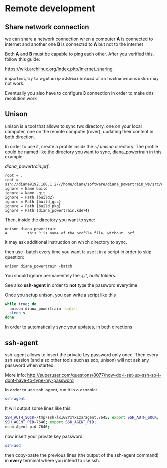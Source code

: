 # Remote development

## Share network connection

we can share a network connection when a computer **A** is connected to internet and another one **B** is connected to **A** but not to the internet

Both **A** and **B** must be capable to ping each other. After you verified this, follow this guide:

https://wiki.archlinux.org/index.php/Internet_sharing

important, try to wget an ip address instead of an hostname since dns may not work. 

Eventually you also have to configure **B** connection in order to make dns resolution work

## Unison

unison is a tool that allows to sync two directory, one on your local computer, one on the remote computer (rover), updating their content in both direction.

In order to use it, create a profile inside the *~/.unison* directory.
The profile could be named like the directory you want to sync, diana_powertrain in this example:

*diana_powertrain.prf*:

```
root = .
root = ssh://diana@192.168.1.2///home/diana/software/diana_powertrain_ws/src/diana_powertrain
ignore = Name build
ignore = Name .git
ignore = Path {build2}
ignore = Path {build_gcc}
ignore = Path {build_pkg}
ignore = Path {diana_powertrain.kdev4}
```

Then, inside the directory you want to sync:

```
unison diana_powertrain 
#         this ^ is name of the profile file, without .prf
```

it may ask additional instruction on which directory to sync.

then use -batch every time you want to use it in a script in order to skip question:

```
unison diana_powertrain -batch
```
You should ignore permanentely the *.git*, *build* folders.

See also **ssh-agent** in order to **not** type the password everytime

Once you setup unison, you can write a script like this

```bash
while true; do
  unison diana_powertrain -batch
  sleep 5
done
```

In order to automatically sync your updates, in both directions

## ssh-agent

ssh-agent allows to insert the private key password only once. Then every ssh session (and also other tools such as scp, unison)
will not ask any password when started.

More info:
http://superuser.com/questions/8077/how-do-i-set-up-ssh-so-i-dont-have-to-type-my-password

In order to use ssh-agent, run it in a console:

```bash
ssh-agent
```

It will output some lines like this:

```bash
SSH_AUTH_SOCK=/tmp/ssh-lxIG8YxYx1za/agent.7645; export SSH_AUTH_SOCK;
SSH_AGENT_PID=7646; export SSH_AGENT_PID;
echo Agent pid 7646;
```

now insert your private key password:

```bash
ssh-add
```

then copy-paste the previous lines (the output of the ssh-agent command) in **every** terminal where you intend to use 
ssh.


